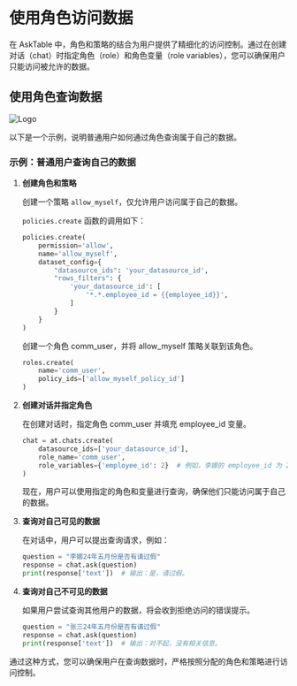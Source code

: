 # 使用角色访问数据

在 AskTable 中，角色和策略的结合为用户提供了精细化的访问控制。通过在创建对话（chat）时指定角色（role）和角色变量（role variables），您可以确保用户只能访问被允许的数据。

## 使用角色查询数据

<div className="img-center large">
  <img src="/img/asktable/at_auth_play_role.png" alt="Logo" />
</div>

以下是一个示例，说明普通用户如何通过角色查询属于自己的数据。

### 示例：普通用户查询自己的数据

1. **创建角色和策略**

   创建一个策略 `allow_myself`，仅允许用户访问属于自己的数据。

   `policies.create` 函数的调用如下：

   ```python
   policies.create(
       permission='allow',
       name='allow_myself',
       dataset_config={
           "datasource_ids": 'your_datasource_id',
           "rows_filters": {
               'your_datasource_id': [
                   '*.*.employee_id = {{employee_id}}',
               ]
           }
       }
   )
    ```
   
    创建一个角色 comm_user，并将 allow_myself 策略关联到该角色。

    ```python
    roles.create(
        name='comm_user',
        policy_ids=['allow_myself_policy_id']
    )
    ```
2. **创建对话并指定角色**

    在创建对话时，指定角色 comm_user 并填充 employee_id 变量。
    ```python
    chat = at.chats.create(
        datasource_ids=['your_datasource_id'],
        role_name='comm_user',
        role_variables={'employee_id': 2}  # 例如，李娜的 employee_id 为 2
    )
    ```

    现在，用户可以使用指定的角色和变量进行查询，确保他们只能访问属于自己的数据。

3. **查询对自己可见的数据**

    在对话中，用户可以提出查询请求，例如：

    ```python
    question = "李娜24年五月份是否有请过假"
    response = chat.ask(question)
    print(response['text'])  # 输出：是，请过假。
    ```
   
4. **查询对自己不可见的数据**

    如果用户尝试查询其他用户的数据，将会收到拒绝访问的错误提示。

    ```python
    question = "张三24年五月份是否有请过假"
    response = chat.ask(question)
    print(response['text'])  # 输出：对不起，没有相关信息。
    ```
   
通过这种方式，您可以确保用户在查询数据时，严格按照分配的角色和策略进行访问控制。

